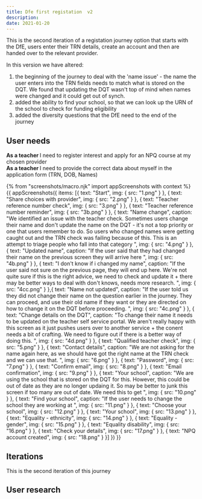 ```yaml
---
title: Dfe first registation  v2
description:
date: 2021-01-20
---
```

This is the second iteration of a registation journey option that starts with the DfE, users enter their TRN details, create an account and then are handed over to the relevant provider. 

In this version we have altered:
1. the beginning of the journey to deal with the 'name issue' - the name the user enters into the TRN fields needs to match what is stored on the DQT. We found that updating the DQT wasn't top of mind when names were changed and it could get out of synch. 
2. added the ability to find your school, so that we can look up the URN of the school to check for funding eligibility
3. added the diversity questions that the DfE need to the end of the journey  


## User needs

<b>As a teacher </b>
I need to register interest and apply for an NPQ course at my chosen provider<br />
<b>As a teacher </b> 
I need to provide the correct data about myself in the application form (TRN, DOB, Names)


{% from "screenshots/macro.njk" import appScreenshots with context %}
{{ appScreenshots({
  items: [{
      text: "Start",
      img: { src: "1.png" }
    }, {
      text: "Share choices with provider",
      img: { src: "2.png" }
    }, {
      text: "Teacher reference number check",
      img: { src: "3.png" }
    }, {
      text: "Teacher reference number reminder",
      img: { src: "3b.png" }
    }, {
      text: "Name change",
      caption: "We identified an issue with the teacher check. Sometimes users change their name and don't update the name on the DQT - it's not a top priority or one that users remember to do. So users who changed names were getting caught out and the TRN check was failing because of this. This is an attempt to triage people who fall into that category ",
      img: { src: "4.png" }
    }, {
      text: "Updated name",
       caption: "If the user said that they had changed their name on the previous screen they will arrive here ",
      img: { src: "4b.png" }
    }, {
      text: "I don't know if i changed my name",
      caption: "If the user said not sure on the previous page, they will end up here. We're not quite sure if this is the right advice, we need to check and update it + there may be better ways to deal with don't knows, needs more research. ",
      img: { src: "4cc.png" }
    },{
      text: "Name not updated",
      caption: "If the user told us they did not change their name on the question earlier in the journey. They can proceed, and use their old name if they want or they are directed on how to change it on the DQT before proceeding. ",
      img: { src: "4c.png" }
    },  {
      text: "Change details on the DQT",
      caption: "To change their name it needs to be updated on the teacher self service portal. We aren't really happy with this screen as it just pushes users over to another service + the conent needs a bit of crafting. We need to figure out if there is a better way of doing this. ",
      img: { src: "4d.png" }
    }, {
      text: "Qualified teacher check",
      img: { src: "5.png" }
    }, {
      text: "Contact details",
      caption: "We are not asking for the name again here, as we should have got the right name at the TRN check and we can use that.  ",
      img: { src: "6.png" }
    }, {
      text: "Password",
      img: { src: "7.png" }
    }, {
      text: "Confirm email",
      img: { src: "8.png" }
    }, {
      text: "Email confirmation",
      img: { src: "9.png" }
    }, {
      text: "Your school",
      caption: "We are using the school that is stored on the DQT for this. However, this could be out of date as they are no longer updaing it. So may be better to junk this screen if too many are out of date. We need this to get  ",
      img: { src: "10.png" }
    },  {
      text: "Find your school",
       caption: "If the user needs to change the school they are working at ",
      img: { src: "11.png" }
    }, {
      text: "Choose your school",
      img: { src: "12.png" }
    }, {
      text: "Your school",
      img: { src: "13.png" }
    }, {
      text: "Equality - ethnicity",
      img: { src: "14.png" }
    }, {
      text: "Equality - gender",
      img: { src: "15.png" }
    }, {
      text: "Equality disability",
      img: { src: "16.png" }
    }, {
      text: "Check your details",
      img: { src: "17.png" }
    }, {
      text: "NPQ account created",
      img: { src: "18.png" }
    }]
}) }}

## Iterations
This is the second iteration of this journey

## User research